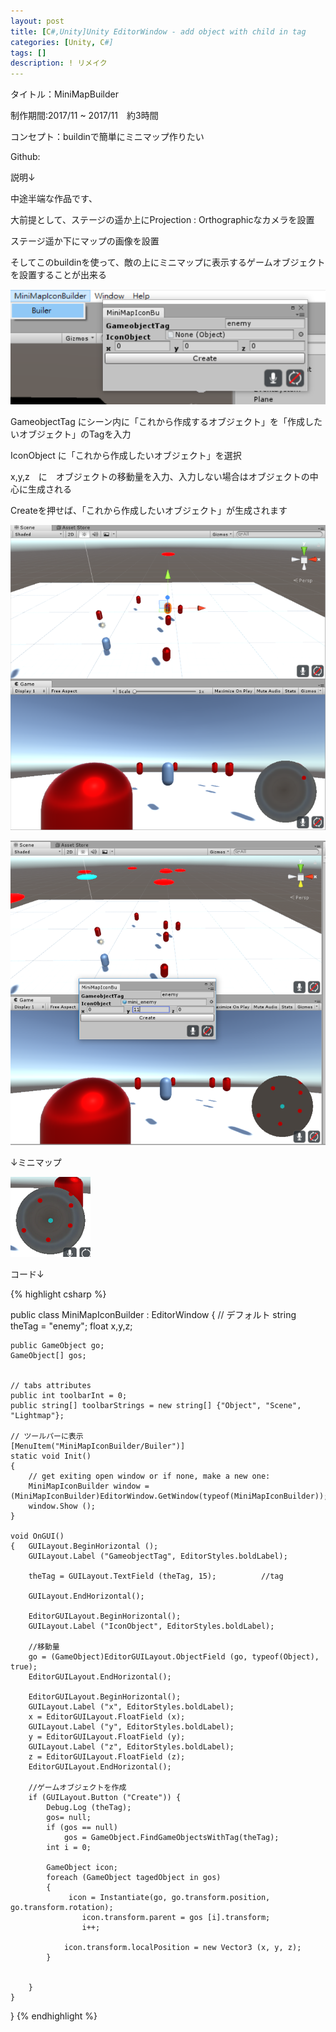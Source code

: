 ```yaml
---
layout: post
title: [C#,Unity]Unity EditorWindow - add object with child in tag
categories: [Unity, C#]
tags: []
description: ! リメイク
---
```


タイトル：MiniMapBuilder

制作期間:2017/11 ~ 2017/11　約3時間

コンセプト：buildinで簡単にミニマップ作りたい

Github:


説明↓

中途半端な作品です、

大前提として、ステージの遥か上にProjection : Orthographicなカメラを設置

ステージ遥か下にマップの画像を設置

そしてこのbuildinを使って、敵の上にミニマップに表示するゲームオブジェクトを設置することが出来る


![buildin](https://raw.githubusercontent.com/savioleung/savioleung.github.io/master/images/buildin/buildin_1.png)

GameobjectTag にシーン内に「これから作成するオブジェクト」を「作成したいオブジェクト」のTagを入力

IconObject に「これから作成したいオブジェクト」を選択

x,y,z　に　オブジェクトの移動量を入力、入力しない場合はオブジェクトの中心に生成される

Createを押せば、「これから作成したいオブジェクト」が生成されます

![buildin](https://raw.githubusercontent.com/savioleung/savioleung.github.io/master/images/buildin/buildin_2.png)



![buildin](https://raw.githubusercontent.com/savioleung/savioleung.github.io/master/images/buildin/buildin_3.png)

↓ミニマップ

![buildin](https://raw.githubusercontent.com/savioleung/savioleung.github.io/master/images/buildin/buildin_4.png)

コード↓

{% highlight csharp %}

public class MiniMapIconBuilder : EditorWindow {
	// デフォルト
	string theTag = "enemy";
	float x,y,z;

	public GameObject go;
	GameObject[] gos;


	// tabs attributes
	public int toolbarInt = 0;
	public string[] toolbarStrings = new string[] {"Object", "Scene", "Lightmap"};

	// ツールパーに表示
	[MenuItem("MiniMapIconBuilder/Builer")]
	static void Init()
	{
		// get exiting open window or if none, make a new one:
		MiniMapIconBuilder window = (MiniMapIconBuilder)EditorWindow.GetWindow(typeof(MiniMapIconBuilder));
		window.Show ();
	}

	void OnGUI()
	{	GUILayout.BeginHorizontal ();
		GUILayout.Label ("GameobjectTag", EditorStyles.boldLabel);		

		theTag = GUILayout.TextField (theTag, 15);			//tag

		GUILayout.EndHorizontal();

		EditorGUILayout.BeginHorizontal();
		GUILayout.Label ("IconObject", EditorStyles.boldLabel);

		//移動量
		go = (GameObject)EditorGUILayout.ObjectField (go, typeof(Object), true);
		EditorGUILayout.EndHorizontal();

		EditorGUILayout.BeginHorizontal();
		GUILayout.Label ("x", EditorStyles.boldLabel);
		x = EditorGUILayout.FloatField (x);	
		GUILayout.Label ("y", EditorStyles.boldLabel);
		y = EditorGUILayout.FloatField (y);	
		GUILayout.Label ("z", EditorStyles.boldLabel);
		z = EditorGUILayout.FloatField (z);	
		EditorGUILayout.EndHorizontal();

		//ゲームオブジェクトを作成
		if (GUILayout.Button ("Create")) {
			Debug.Log (theTag);
			gos= null;
			if (gos == null)
				gos = GameObject.FindGameObjectsWithTag(theTag);
			int i = 0;
	
			GameObject icon;
			foreach (GameObject tagedObject in gos)
			{
				 icon = Instantiate(go, go.transform.position, go.transform.rotation);
					icon.transform.parent = gos [i].transform;
					i++;

				icon.transform.localPosition = new Vector3 (x, y, z);
			}


		}
	}


}
{% endhighlight %}